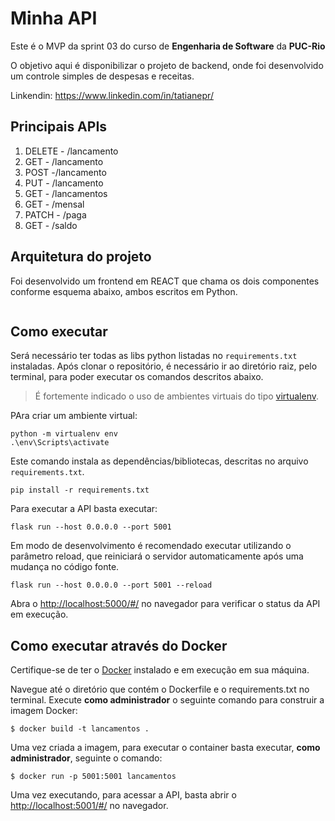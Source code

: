 # Minha API

Este é o MVP da sprint 03 do curso de **Engenharia de Software** da **PUC-Rio**

O objetivo aqui é disponibilizar o projeto de backend, onde foi desenvolvido um controle simples de despesas e receitas.

Linkendin: https://www.linkedin.com/in/tatianepr/



## Principais APIs

1) DELETE - /lancamento
2) GET - /lancamento
3) POST -/lancamento
4) PUT - /lancamento 
5) GET - /lancamentos
6) GET - /mensal
7) PATCH - /paga
8) GET - /saldo


## Arquitetura do projeto

Foi desenvolvido um frontend em REACT que chama os dois componentes conforme esquema abaixo, ambos escritos em Python.

<img scr="arquitetura.jpg">


## Como executar 


Será necessário ter todas as libs python listadas no `requirements.txt` instaladas.
Após clonar o repositório, é necessário ir ao diretório raiz, pelo terminal, para poder executar os comandos descritos abaixo.

> É fortemente indicado o uso de ambientes virtuais do tipo [virtualenv](https://virtualenv.pypa.io/en/latest/installation.html).

PAra criar um ambiente virtual: 

```
python -m virtualenv env
.\env\Scripts\activate

```

Este comando instala as dependências/bibliotecas, descritas no arquivo `requirements.txt`.
```
pip install -r requirements.txt
```

Para executar a API  basta executar:

```
flask run --host 0.0.0.0 --port 5001
```

Em modo de desenvolvimento é recomendado executar utilizando o parâmetro reload, que reiniciará o servidor
automaticamente após uma mudança no código fonte. 

```
flask run --host 0.0.0.0 --port 5001 --reload
```

Abra o [http://localhost:5000/#/](http://localhost:5001/#/) no navegador para verificar o status da API em execução.


## Como executar através do Docker

Certifique-se de ter o [Docker](https://docs.docker.com/engine/install/) instalado e em execução em sua máquina.

Navegue até o diretório que contém o Dockerfile e o requirements.txt no terminal.
Execute **como administrador** o seguinte comando para construir a imagem Docker:

```
$ docker build -t lancamentos .
```

Uma vez criada a imagem, para executar o container basta executar, **como administrador**, seguinte o comando:

```
$ docker run -p 5001:5001 lancamentos
```

Uma vez executando, para acessar a API, basta abrir o [http://localhost:5001/#/](http://localhost:5001/#/) no navegador.

